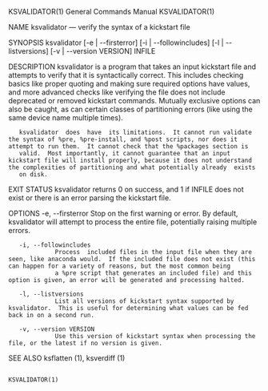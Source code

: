 KSVALIDATOR(1)                                                                             General Commands Manual                                                                             KSVALIDATOR(1)



NAME
       ksvalidator — verify the syntax of a kickstart file

SYNOPSIS
       ksvalidator [-e | --firsterror]  [-i | --followincludes]  [-l | --listversions]  [-v | --version VERSION]  INFILE

DESCRIPTION
       ksvalidator  is  a  program  that  takes  an input kickstart file and attempts to verify that it is syntactically correct.  This includes checking basics like proper quoting and making sure required
       options have values, and more advanced checks like verifying the file does not include deprecated or removed kickstart commands.  Mutually exclusive options  can  also  be  caught,  as  can  certain
       classes of partitioning errors (like using the same device name multiple times).

       ksvalidator  does  have  its limitations.  It cannot run validate the syntax of %pre, %pre-install, and %post scripts, nor does it attempt to run them.  It cannot check that the %packages section is
       valid.  Most importantly, it cannot guarantee that an input kickstart file will install properly, because it does not understand the complexities of partitioning and what potentially already  exists
       on disk.

EXIT STATUS
       ksvalidator returns 0 on success, and 1 if INFILE does not exist or there is an error parsing the kickstart file.

OPTIONS
       -e, --firsterror
                 Stop on the first warning or error.  By default, ksvalidator will attempt to process the entire file, potentially raising multiple errors.

       -i, --followincludes
                 Process  included files in the input file when they are seen, like anaconda would.  If the included file does not exist (this can happen for a variety of reasons, but the most common being
                 a %pre script that generates an included file) and this option is given, an error will be generated and processing halted.

       -l, --listversions
                 List all versions of kickstart syntax supported by ksvalidator.  This is useful for determining what values can be fed back in on a second run.

       -v, --version VERSION
                 Use this version of kickstart syntax when processing the file, or the latest if no version is given.

SEE ALSO
       ksflatten (1), ksverdiff (1)



                                                                                                                                                                                               KSVALIDATOR(1)
